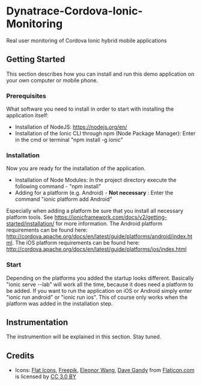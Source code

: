 # Dynatrace-Cordova-Ionic-Monitoring
Real user monitoring of Cordova Ionic hybrid mobile applications 

## Getting Started

This section describes how you can install and run this demo application on your own computer or mobile phone.

### Prerequisites

What software you need to install in order to start with installing the application itself:

* Installation of NodeJS: https://nodejs.org/en/
* Installation of the Ionic CLI through npm (Node Package Manager): Enter in the cmd or terminal "npm install -g ionic" 

### Installation

Now you are ready for the installation of the application.

* Installation of Node Modules: In the project directory execute the following command - "npm install"
* Adding for a platform (e.g. Android) - **Not necessary** : Enter the command "ionic platform add Android" 

Especially when adding a platform be sure that you install all necessary platform tools. See https://ionicframework.com/docs/v2/getting-started/installation/ for more information. The Android platform requirements can be found here: http://cordova.apache.org/docs/en/latest/guide/platforms/android/index.html. The iOS platform requirements can be found here: http://cordova.apache.org/docs/en/latest/guide/platforms/ios/index.html

### Start

Depending on the platforms you added the startup looks different. Basically "ionic serve --lab" will work all the time, because it does need a platform to be added. If you want to run the application on iOS or Android simply enter "ionic run android" or "ionic run ios". This of course only works when the platform was added in the installation step.

## Instrumentation

The instrumention will be explained in this section. Stay tuned.

## Credits

* Icons: [Flat Icons](http://www.flaticon.com/authors/flat-icons), [Freepik](http://www.flaticon.com/authors/freepik), [Eleonor Wang](http://www.flaticon.com/authors/eleonor-wang), [Dave Gandy](http://www.flaticon.com/authors/dave-gandy) from [Flaticon.com](http://www.flaticon.com) is licensed by [CC 3.0 BY](http://creativecommons.org/licenses/by/3.0/)
